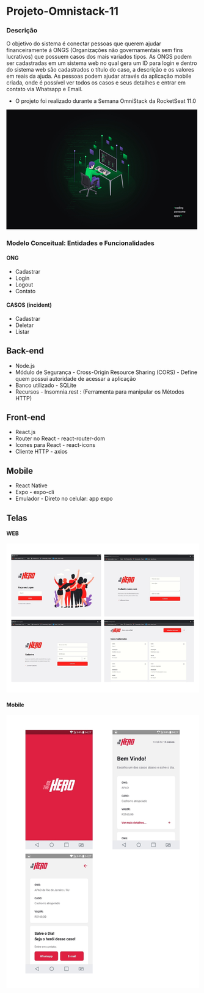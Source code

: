 # Projeto-Omnistack-11



### Descrição
O objetivo do sistema é conectar pessoas que querem ajudar financeiramente á ONGS (Organizações não governamentais sem fins lucrativos)
que possuem casos dos mais variados tipos. As ONGS podem ser cadastradas em um sistema web no qual gera um ID para login e
dentro do sistema web são cadastrados o título do caso, a descrição e os valores em reais da ajuda. 
As pessoas podem ajudar através da aplicação mobile criada, onde é possível ver todos os casos e seus detalhes e entrar em contato 
via Whatsapp e Email. 
* O projeto foi realizado durante a Semana OmniStack da RocketSeat 11.0

![Sistema Web](https://github.com/JuanCampbsi/Projeto-Omnistack-/blob/master/Wallpaper%20OmniStack%2011%20-%201440x900.jpg)


###  Modelo Conceitual: Entidades e Funcionalidades
#### ONG
* Cadastrar
* Login
* Logout
* Contato

#### CASOS (incident)
* Cadastrar
* Deletar
* Listar

## Back-end

* Node.js
* Módulo de Segurança - Cross-Origin Resource Sharing (CORS) - Define quem possui autoridade de acessar a aplicação
* Banco utilizado - SQLite
* Recursos - Insomnia.rest : (Ferramenta para manipular os Métodos HTTP)

## Front-end
* React.js
* Router no React - react-router-dom
* Icones para React - react-icons
* Cliente HTTP - axios

## Mobile
* React Native
* Expo - expo-cli
* Emulador - Direto no celular: app expo


## Telas
#### WEB
![Sistema Web](https://github.com/JuanCampbsi/Projeto-Omnistack-/blob/master/tela-web_page-0001%20(1)%20(2).jpg)


#### Mobile
![Sistema Web](https://github.com/JuanCampbsi/Projeto-Omnistack-/blob/master/tela-mobile_page-0001%20(1)%20(2).jpg)
